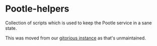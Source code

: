 # Pootle-helpers
Collection of scripts which is used to keep the Pootle service in a sane state.

This was moved from our [gitorious instance](http://git.sugarlabs.org/projects/pootle-helpers) as that's unmaintained.
